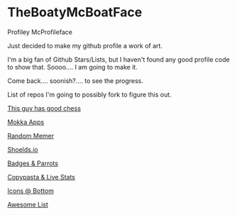# TheBoatyMcBoatFace
Profiley McProfileface

Just decided to make my github profile a work of art. 

I'm a big fan of Github Stars/Lists, but I haven't found any good profile code to show that. Soooo.... I am going to make it. 

Come back.... soonish?.... to see the progress.

List of repos I'm going to possibly fork to figure this out. 

[This guy has good chess](https://github.com/timburgan)

[Mokka Apps](https://github.com/mokkapps/mokkapps)

[Random Memer](https://github.com/techytushar/random-memer)

[Shoelds.io](https://shields.io/)

[Badges & Parrots](https://github.com/ashleymavericks/ashleymavericks)

[Copypasta & Live Stats](https://github.com/cxyfreedom/cxyfreedom)

[Icons @ Bottom](https://github.com/andyruwruw/andyruwruw)

[Awesome List](https://github.com/abhisheknaiidu/awesome-github-profile-readme#game-mode-)
